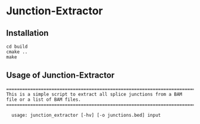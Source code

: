 # Junction-Extractor

## Installation
```
cd build
cmake ..
make
```

## Usage of Junction-Extractor

```
==========================================================================================
This is a simple script to extract all splice junctions from a BAM file or a list of BAM files.
==========================================================================================

  usage: junction_extractor [-hv] [-o junctions.bed] input
 
```
